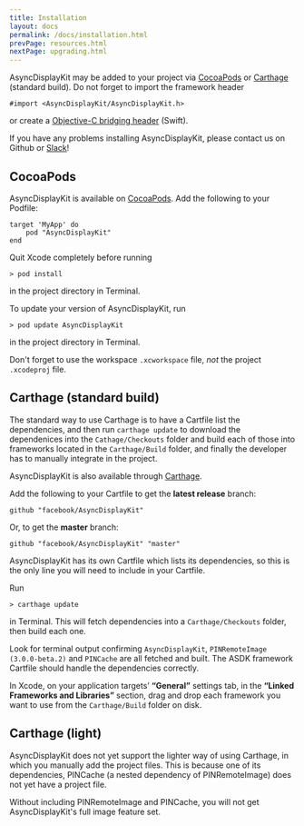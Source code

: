 ```yaml
---
title: Installation
layout: docs
permalink: /docs/installation.html
prevPage: resources.html
nextPage: upgrading.html
---
```


AsyncDisplayKit may be added to your project via <a href = "installation.html#cocoapods">CocoaPods</a> or <a href = "installation.html#carthage-standard-build">Carthage</a> (standard build)</li>. Do not forget to import the framework header 

```
#import <AsyncDisplayKit/AsyncDisplayKit.h>
```
or create a <a href="https://developer.apple.com/library/ios/documentation/swift/conceptual/buildingcocoaapps/MixandMatch.html">Objective-C bridging header</a> (Swift).

If you have any problems installing AsyncDisplayKit, please contact us on Github or <a href = "/docs/resources.html#slack">Slack</a>!

## CocoaPods

AsyncDisplayKit is available on <a href="https://cocoapods.org/pods/AsyncDisplayKit">CocoaPods</a>. Add the following to your Podfile:

```
target 'MyApp' do
	pod "AsyncDisplayKit"
end
```

Quit Xcode completely before running 

```
> pod install
```

in the project directory in Terminal.  

To update your version of AsyncDisplayKit, run 

```
> pod update AsyncDisplayKit
```

in the project directory in Terminal. 

Don't forget to use the workspace `.xcworkspace` file, _not_ the project `.xcodeproj` file.

## Carthage (standard build)

<div class = "note">
The standard way to use Carthage is to have a Cartfile list the dependencies, and then run <code>carthage update</code> to download the dependenices into the <code>Cathage/Checkouts</code> folder and build each of those into frameworks located in the <code>Carthage/Build</code> folder, and finally the developer has to manually integrate in the project.
</div>

AsyncDisplayKit is also available through <a href="https://github.com/Carthage/Carthage">Carthage</a>. 

Add the following to your Cartfile to get the **latest release** branch:

```
github "facebook/AsyncDisplayKit"
```

Or, to get the **master** branch:

```
github "facebook/AsyncDisplayKit" "master"
```

AsyncDisplayKit has its own Cartfile which lists its dependencies, so this is the only line you will need to include in your Cartfile. 

Run 

```
> carthage update
```

in Terminal. This will fetch dependencies into a `Carthage/Checkouts` folder, then build each one. 

Look for terminal output confirming `AsyncDisplayKit`, `PINRemoteImage (3.0.0-beta.2)` and `PINCache` are all fetched and built. The ASDK framework Cartfile should handle the dependencies correctly. 

In Xcode, on your application targets’ **“General”** settings tab, in the **“Linked Frameworks and Libraries”** section, drag and drop each framework you want to use from the `Carthage/Build` folder on disk.

## Carthage (light)

AsyncDisplayKit does not yet support the lighter way of using Carthage, in which you manually add the project files. This is because one of its dependencies, PINCache (a nested dependency of PINRemoteImage) does not yet have a project file. 

Without including PINRemoteImage and PINCache, you will not get AsyncDisplayKit's full image feature set. 
